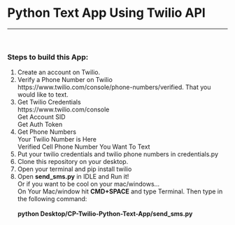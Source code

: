 # Python Text App Using Twilio API
<hr/>
<br/>
<h3>Steps to build this App:</h3>
<ol>
 <li> Create an account on Twilio.</li>
<li> Verify a Phone Number on Twilio https://www.twilio.com/console/phone-numbers/verified. That you would like to text.</li>
<li>Get Twilio Credentials<br/>
 https://www.twilio.com/console<br/>
 Get Account SID<br/>
 Get Auth Token</li>
<li> Get Phone Numbers<br/>
 Your Twilio Number is Here<br/>
 Verified Cell Phone Number You Want To Text</li>
 <li>Put your twilio credentials and twilio phone numbers in credentials.py</li>
 <li> Clone this repository on your desktop.</li>
 <li> Open your terminal and pip install twilio</li>
 <li> Open <b>send_sms.py</b> in IDLE and Run it!<br/>
Or if you want to be cool on your mac/windows...<br/>
 On Your Mac/window hit <b>CMD+SPACE</b> and type Terminal. Then type in the following command:</br>
<br/>
 <b>python Desktop/CP-Twilio-Python-Text-App/send_sms.py</b> </li>
</ol>
